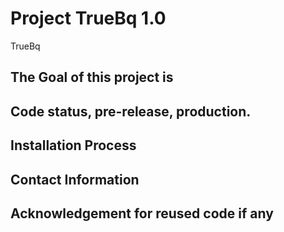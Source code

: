 # Project TrueBq 1.0
TrueBq
## The Goal of this project is

## Code status, pre-release, production.

## Installation Process

## Contact Information

## Acknowledgement for reused code if any


